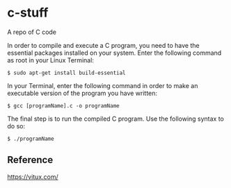 # c-stuff
A repo of C code


In order to compile and execute a C program, you need to have the essential packages installed on your system. Enter the following command as root in your Linux Terminal:

    $ sudo apt-get install build-essential
    
In your Terminal, enter the following command in order to make an executable version of the program you have written:

    $ gcc [programName].c -o programName
    
    
The final step is to run the compiled C program. Use the following syntax to do so:

    $ ./programName
    
    
## Reference

https://vitux.com/

